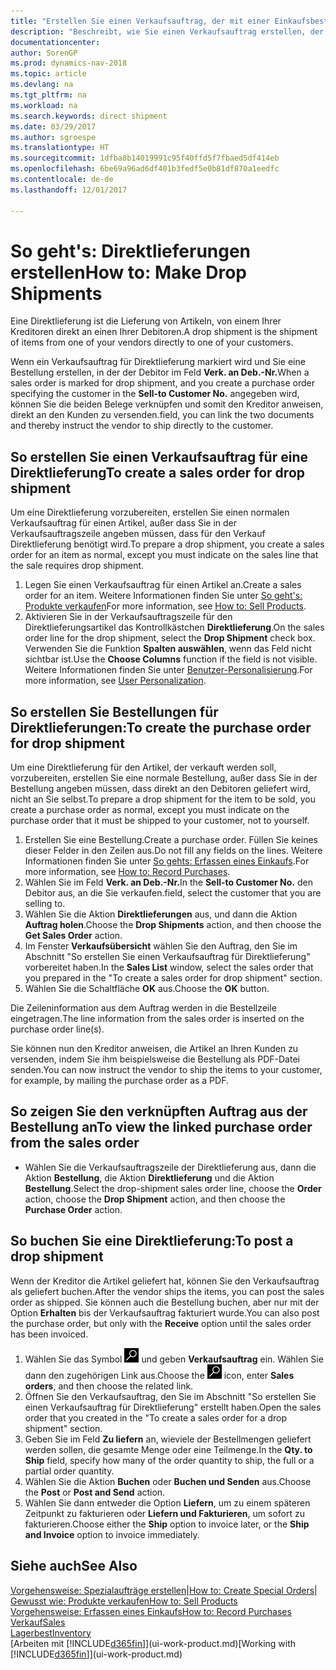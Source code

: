 ```yaml
---
title: "Erstellen Sie einen Verkaufsauftrag, der mit einer Einkaufsbestellung für eine direkte Lieferung verknüpft ist"
description: "Beschreibt, wie Sie einen Verkaufsauftrag erstellen, der mit einer Bestellung verknüpft ist, um sicherzustellen, dass die Artikel vom Kreditor direkt an den Debitor versendet werden"
documentationcenter: 
author: SorenGP
ms.prod: dynamics-nav-2018
ms.topic: article
ms.devlang: na
ms.tgt_pltfrm: na
ms.workload: na
ms.search.keywords: direct shipment
ms.date: 03/29/2017
ms.author: sgroespe
ms.translationtype: HT
ms.sourcegitcommit: 1dfba8b14019991c95f40ffd5f7fbaed5df414eb
ms.openlocfilehash: 6be69a96ad6df401b3fedf5e0b81df870a1eedfc
ms.contentlocale: de-de
ms.lasthandoff: 12/01/2017

---
```

# <a name="how-to-make-drop-shipments"></a><span data-ttu-id="1c601-103">So geht's: Direktlieferungen erstellen</span><span class="sxs-lookup"><span data-stu-id="1c601-103">How to: Make Drop Shipments</span></span>
<span data-ttu-id="1c601-104">Eine Direktlieferung ist die Lieferung von Artikeln, von einem Ihrer Kreditoren direkt an einen Ihrer Debitoren.</span><span class="sxs-lookup"><span data-stu-id="1c601-104">A drop shipment is the shipment of items from one of your vendors directly to one of your customers.</span></span>

<span data-ttu-id="1c601-105">Wenn ein Verkaufsauftrag für Direktlieferung markiert wird und Sie eine Bestellung erstellen, in der der Debitor im Feld **Verk. an Deb.-Nr.**</span><span class="sxs-lookup"><span data-stu-id="1c601-105">When a sales order is marked for drop shipment, and you create a purchase order specifying the customer in the **Sell-to Customer No.**</span></span> <span data-ttu-id="1c601-106">angegeben wird, können Sie die beiden Belege verknüpfen und somit den Kreditor anweisen, direkt an den Kunden zu versenden.</span><span class="sxs-lookup"><span data-stu-id="1c601-106">field, you can link the two documents and thereby instruct the vendor to ship directly to the customer.</span></span>

## <a name="to-create-a-sales-order-for-drop-shipment"></a><span data-ttu-id="1c601-107">So erstellen Sie einen Verkaufsauftrag für eine Direktlieferung</span><span class="sxs-lookup"><span data-stu-id="1c601-107">To create a sales order for drop shipment</span></span>
<span data-ttu-id="1c601-108">Um eine Direktlieferung vorzubereiten, erstellen Sie einen normalen Verkaufsauftrag für einen Artikel, außer dass Sie in der Verkaufsauftragszeile angeben müssen, dass für den Verkauf Direktlieferung benötigt wird.</span><span class="sxs-lookup"><span data-stu-id="1c601-108">To prepare a drop shipment, you create a sales order for an item as normal, except you must indicate on the sales line that the sale requires drop shipment.</span></span>

1. <span data-ttu-id="1c601-109">Legen Sie einen Verkaufsauftrag für einen Artikel an.</span><span class="sxs-lookup"><span data-stu-id="1c601-109">Create a sales order for an item.</span></span> <span data-ttu-id="1c601-110">Weitere Informationen finden Sie unter [So geht's: Produkte verkaufen](sales-how-sell-products.md)</span><span class="sxs-lookup"><span data-stu-id="1c601-110">For more information, see [How to: Sell Products](sales-how-sell-products.md).</span></span>
2. <span data-ttu-id="1c601-111">Aktivieren Sie in der Verkaufsauftragszeile für den Direktlieferungsartikel das Kontrollkästchen **Direktlieferung**.</span><span class="sxs-lookup"><span data-stu-id="1c601-111">On the sales order line for the drop shipment, select the **Drop Shipment** check box.</span></span> <span data-ttu-id="1c601-112">Verwenden Sie die Funktion **Spalten auswählen**, wenn das Feld nicht sichtbar ist.</span><span class="sxs-lookup"><span data-stu-id="1c601-112">Use the **Choose Columns** function if the field is not visible.</span></span> <span data-ttu-id="1c601-113">Weitere Informationen finden Sie unter [Benutzer-Personalisierung](ui-user-personalization.md).</span><span class="sxs-lookup"><span data-stu-id="1c601-113">For more information, see [User Personalization](ui-user-personalization.md).</span></span>

## <a name="to-create-the-purchase-order-for-drop-shipment"></a><span data-ttu-id="1c601-114">So erstellen Sie Bestellungen für Direktlieferungen:</span><span class="sxs-lookup"><span data-stu-id="1c601-114">To create the purchase order for drop shipment</span></span>
<span data-ttu-id="1c601-115">Um eine Direktlieferung für den Artikel, der verkauft werden soll, vorzubereiten, erstellen Sie eine normale Bestellung, außer dass Sie in der Bestellung angeben müssen, dass direkt an den Debitoren geliefert wird, nicht an Sie selbst.</span><span class="sxs-lookup"><span data-stu-id="1c601-115">To prepare a drop shipment for the item to be sold, you create a purchase order as normal, except you must indicate on the purchase order that it must be shipped to your customer, not to yourself.</span></span>

1. <span data-ttu-id="1c601-116">Erstellen Sie eine Bestellung.</span><span class="sxs-lookup"><span data-stu-id="1c601-116">Create a purchase order.</span></span> <span data-ttu-id="1c601-117">Füllen Sie keines dieser Felder in den Zeilen aus.</span><span class="sxs-lookup"><span data-stu-id="1c601-117">Do not fill any fields on the lines.</span></span> <span data-ttu-id="1c601-118">Weitere Informationen finden Sie unter [So gehts: Erfassen eines Einkaufs](purchasing-how-record-purchases.md).</span><span class="sxs-lookup"><span data-stu-id="1c601-118">For more information, see [How to: Record Purchases](purchasing-how-record-purchases.md).</span></span>
2. <span data-ttu-id="1c601-119">Wählen Sie im Feld **Verk. an Deb.-Nr.**</span><span class="sxs-lookup"><span data-stu-id="1c601-119">In the **Sell-to Customer No.**</span></span> <span data-ttu-id="1c601-120">den Debitor aus, an die Sie verkaufen.</span><span class="sxs-lookup"><span data-stu-id="1c601-120">field, select the customer that you are selling to.</span></span>
3. <span data-ttu-id="1c601-121">Wählen Sie die Aktion **Direktlieferungen** aus, und dann die Aktion **Auftrag holen**.</span><span class="sxs-lookup"><span data-stu-id="1c601-121">Choose the **Drop Shipments** action, and then choose the **Get Sales Order** action.</span></span>
4. <span data-ttu-id="1c601-122">Im Fenster **Verkaufsübersicht** wählen Sie den Auftrag, den Sie im Abschnitt "So erstellen Sie einen Verkaufsauftrag für Direktlieferung" vorbereitet haben.</span><span class="sxs-lookup"><span data-stu-id="1c601-122">In the **Sales List** window, select the sales order that you prepared in the "To create a sales order for drop shipment" section.</span></span>
5. <span data-ttu-id="1c601-123">Wählen Sie die Schaltfläche **OK** aus.</span><span class="sxs-lookup"><span data-stu-id="1c601-123">Choose the **OK** button.</span></span>

<span data-ttu-id="1c601-124">Die Zeileninformation aus dem Auftrag werden in die Bestellzeile eingetragen.</span><span class="sxs-lookup"><span data-stu-id="1c601-124">The line information from the sales order is inserted on the purchase order line(s).</span></span>

<span data-ttu-id="1c601-125">Sie können nun den Kreditor anweisen, die Artikel an Ihren Kunden zu versenden, indem Sie ihm beispielsweise die Bestellung als PDF-Datei senden.</span><span class="sxs-lookup"><span data-stu-id="1c601-125">You can now instruct the vendor to ship the items to your customer, for example, by mailing the purchase order as a PDF.</span></span>     

## <a name="to-view-the-linked-purchase-order-from-the-sales-order"></a><span data-ttu-id="1c601-126">So zeigen Sie den verknüpften Auftrag aus der Bestellung an</span><span class="sxs-lookup"><span data-stu-id="1c601-126">To view the linked purchase order from the sales order</span></span>
* <span data-ttu-id="1c601-127">Wählen Sie die Verkaufsauftragszeile der Direktlieferung aus, dann die Aktion **Bestellung**, die Aktion **Direktlieferung** und die Aktion **Bestellung**.</span><span class="sxs-lookup"><span data-stu-id="1c601-127">Select the drop-shipment sales order line, choose the **Order** action, choose the **Drop Shipment** action, and then choose the **Purchase Order** action.</span></span>

## <a name="to-post-a-drop-shipment"></a><span data-ttu-id="1c601-128">So buchen Sie eine Direktlieferung:</span><span class="sxs-lookup"><span data-stu-id="1c601-128">To post a drop shipment</span></span>
<span data-ttu-id="1c601-129">Wenn der Kreditor die Artikel geliefert hat, können Sie den Verkaufsauftrag als geliefert buchen.</span><span class="sxs-lookup"><span data-stu-id="1c601-129">After the vendor ships the items, you can post the sales order as shipped.</span></span> <span data-ttu-id="1c601-130">Sie können auch die Bestellung buchen, aber nur mit der Option **Erhalten** bis der Verkaufsauftrag fakturiert wurde.</span><span class="sxs-lookup"><span data-stu-id="1c601-130">You can also post the purchase order, but only with the **Receive** option until the sales order has been invoiced.</span></span>

1. <span data-ttu-id="1c601-131">Wählen Sie das Symbol ![Nach Seite oder Bericht suchen](media/ui-search/search_small.png "Nach Seite oder Bericht suchen") und geben **Verkaufsauftrag** ein. Wählen Sie dann den zugehörigen Link aus.</span><span class="sxs-lookup"><span data-stu-id="1c601-131">Choose the ![Search for Page or Report](media/ui-search/search_small.png "Search for Page or Report icon") icon, enter **Sales orders**, and then choose the related link.</span></span>
2. <span data-ttu-id="1c601-132">Öffnen Sie den Verkaufsauftrag, den Sie im Abschnitt "So erstellen Sie einen Verkaufsauftrag für Direktlieferung" erstellt haben.</span><span class="sxs-lookup"><span data-stu-id="1c601-132">Open the sales order that you created in the "To create a sales order for a drop shipment" section.</span></span>
3. <span data-ttu-id="1c601-133">Geben Sie im Feld **Zu liefern** an, wieviele der Bestellmengen geliefert werden sollen, die gesamte Menge oder eine Teilmenge.</span><span class="sxs-lookup"><span data-stu-id="1c601-133">In the **Qty. to Ship** field, specify how many of the order quantity to ship, the full or a partial order quantity.</span></span>
4. <span data-ttu-id="1c601-134">Wählen Sie die Aktion **Buchen** oder **Buchen und Senden** aus.</span><span class="sxs-lookup"><span data-stu-id="1c601-134">Choose the **Post** or **Post and Send** action.</span></span>
5. <span data-ttu-id="1c601-135">Wählen Sie dann entweder die Option **Liefern**, um zu einem späteren Zeitpunkt zu fakturieren oder **Liefern und Fakturieren**, um sofort zu fakturieren.</span><span class="sxs-lookup"><span data-stu-id="1c601-135">Choose either the **Ship** option to invoice later, or the **Ship and Invoice** option to invoice immediately.</span></span>

## <a name="see-also"></a><span data-ttu-id="1c601-136">Siehe auch</span><span class="sxs-lookup"><span data-stu-id="1c601-136">See Also</span></span>
<span data-ttu-id="1c601-137">[Vorgehensweise: Spezialaufträge erstellen](sales-how-to-create-special-orders.md)|</span><span class="sxs-lookup"><span data-stu-id="1c601-137">[How to: Create Special Orders](sales-how-to-create-special-orders.md)|</span></span>  
[<span data-ttu-id="1c601-138">Gewusst wie: Produkte verkaufen</span><span class="sxs-lookup"><span data-stu-id="1c601-138">How to: Sell Products</span></span>](sales-how-sell-products.md)  
[<span data-ttu-id="1c601-139">Vorgehensweise: Erfassen eines Einkaufs</span><span class="sxs-lookup"><span data-stu-id="1c601-139">How to: Record Purchases</span></span>](purchasing-how-record-purchases.md)  
[<span data-ttu-id="1c601-140">Verkauf</span><span class="sxs-lookup"><span data-stu-id="1c601-140">Sales</span></span>](sales-manage-sales.md)  
[<span data-ttu-id="1c601-141">Lagerbest</span><span class="sxs-lookup"><span data-stu-id="1c601-141">Inventory</span></span>](inventory-manage-inventory.md)  
<span data-ttu-id="1c601-142">[Arbeiten mit [!INCLUDE[d365fin](includes/d365fin_md.md)]](ui-work-product.md)</span><span class="sxs-lookup"><span data-stu-id="1c601-142">[Working with [!INCLUDE[d365fin](includes/d365fin_md.md)]](ui-work-product.md)</span></span>

